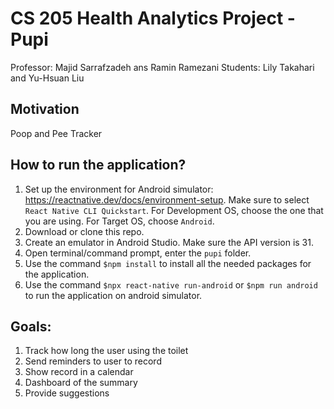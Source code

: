 # CS 205 Health Analytics Project - Pupi

Professor: Majid Sarrafzadeh ans Ramin Ramezani
Students: Lily Takahari and Yu-Hsuan Liu

## Motivation
Poop and Pee Tracker

## How to run the application?
1. Set up the environment for Android simulator: https://reactnative.dev/docs/environment-setup. Make sure to select `React Native CLI Quickstart`. For Development OS, choose the one that you are using. For Target OS, choose `Android`.
2. Download or clone this repo.
3. Create an emulator in Android Studio. Make sure the API version is 31.
4. Open terminal/command prompt, enter the `pupi` folder.
5. Use the command `$npm install` to install all the needed packages for the application.
6. Use the command `$npx react-native run-android` or `$npm run android` to run the application on android simulator.

## Goals:
1. Track how long the user using the toilet
2. Send reminders to user to record
3. Show record in a calendar
4. Dashboard of the summary
5. Provide suggestions
